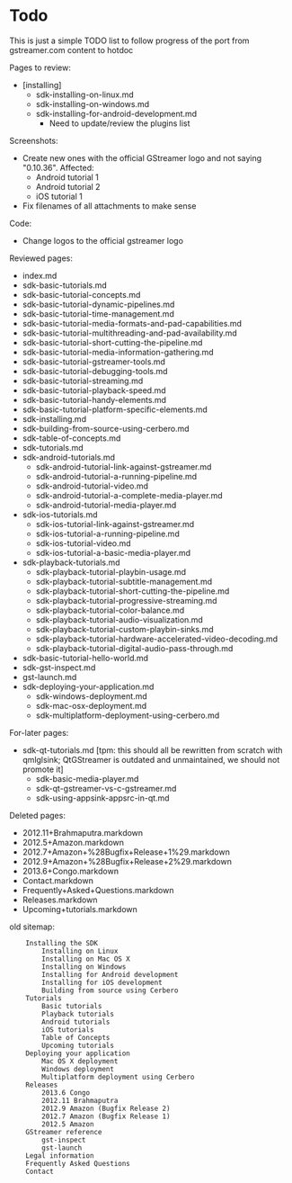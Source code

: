 # Todo

This is just a simple TODO list to follow progress of the port from
gstreamer.com content to hotdoc

Pages to review:
 - [installing]
   - sdk-installing-on-linux.md
   - sdk-installing-on-windows.md
   - sdk-installing-for-android-development.md
     - Need to update/review the plugins list


Screenshots:
 - Create new ones with the official GStreamer logo and not saying "0.10.36". Affected:
   - Android tutorial 1
   - Android tutorial 2
   - iOS tutorial 1
 - Fix filenames of all attachments to make sense

Code:
 - Change logos to the official gstreamer logo

Reviewed pages:
 - index.md
 - sdk-basic-tutorials.md
  - sdk-basic-tutorial-concepts.md
  - sdk-basic-tutorial-dynamic-pipelines.md
  - sdk-basic-tutorial-time-management.md
  - sdk-basic-tutorial-media-formats-and-pad-capabilities.md
  - sdk-basic-tutorial-multithreading-and-pad-availability.md
  - sdk-basic-tutorial-short-cutting-the-pipeline.md
  - sdk-basic-tutorial-media-information-gathering.md
  - sdk-basic-tutorial-gstreamer-tools.md
  - sdk-basic-tutorial-debugging-tools.md
  - sdk-basic-tutorial-streaming.md
  - sdk-basic-tutorial-playback-speed.md
  - sdk-basic-tutorial-handy-elements.md
  - sdk-basic-tutorial-platform-specific-elements.md
 - sdk-installing.md
 - sdk-building-from-source-using-cerbero.md
 - sdk-table-of-concepts.md
 - sdk-tutorials.md
 - sdk-android-tutorials.md
   - sdk-android-tutorial-link-against-gstreamer.md
   - sdk-android-tutorial-a-running-pipeline.md
   - sdk-android-tutorial-video.md
   - sdk-android-tutorial-a-complete-media-player.md
   - sdk-android-tutorial-media-player.md
 - sdk-ios-tutorials.md
   - sdk-ios-tutorial-link-against-gstreamer.md
   - sdk-ios-tutorial-a-running-pipeline.md
   - sdk-ios-tutorial-video.md
   - sdk-ios-tutorial-a-basic-media-player.md
 - sdk-playback-tutorials.md
   - sdk-playback-tutorial-playbin-usage.md
   - sdk-playback-tutorial-subtitle-management.md
   - sdk-playback-tutorial-short-cutting-the-pipeline.md
   - sdk-playback-tutorial-progressive-streaming.md
   - sdk-playback-tutorial-color-balance.md
   - sdk-playback-tutorial-audio-visualization.md
   - sdk-playback-tutorial-custom-playbin-sinks.md
   - sdk-playback-tutorial-hardware-accelerated-video-decoding.md
   - sdk-playback-tutorial-digital-audio-pass-through.md
 - sdk-basic-tutorial-hello-world.md
 - sdk-gst-inspect.md
 - gst-launch.md
 - sdk-deploying-your-application.md
   - sdk-windows-deployment.md
   - sdk-mac-osx-deployment.md
   - sdk-multiplatform-deployment-using-cerbero.md

For-later pages:
 - sdk-qt-tutorials.md [tpm: this should all be rewritten from scratch with qmlglsink; QtGStreamer is outdated and unmaintained, we should not promote it]
   - sdk-basic-media-player.md
   - sdk-qt-gstreamer-vs-c-gstreamer.md
   - sdk-using-appsink-appsrc-in-qt.md


Deleted pages:
 - 2012.11+Brahmaputra.markdown
 - 2012.5+Amazon.markdown
 - 2012.7+Amazon+%28Bugfix+Release+1%29.markdown
 - 2012.9+Amazon+%28Bugfix+Release+2%29.markdown
 - 2013.6+Congo.markdown
 - Contact.markdown
 - Frequently+Asked+Questions.markdown
 - Releases.markdown
 - Upcoming+tutorials.markdown


old sitemap:

        Installing the SDK
            Installing on Linux
            Installing on Mac OS X
            Installing on Windows
            Installing for Android development
            Installing for iOS development
            Building from source using Cerbero
        Tutorials
            Basic tutorials
            Playback tutorials
            Android tutorials
            iOS tutorials
            Table of Concepts
            Upcoming tutorials
        Deploying your application
            Mac OS X deployment
            Windows deployment
            Multiplatform deployment using Cerbero
        Releases
            2013.6 Congo
            2012.11 Brahmaputra
            2012.9 Amazon (Bugfix Release 2)
            2012.7 Amazon (Bugfix Release 1)
            2012.5 Amazon
        GStreamer reference
            gst-inspect
            gst-launch
        Legal information
        Frequently Asked Questions
        Contact 

